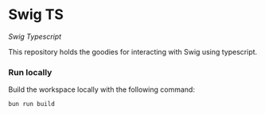 # Swig TS
_Swig Typescript_

This repository holds the goodies for interacting with Swig using typescript. 

### Run locally

Build the workspace locally with the following command:

```bash
bun run build
```